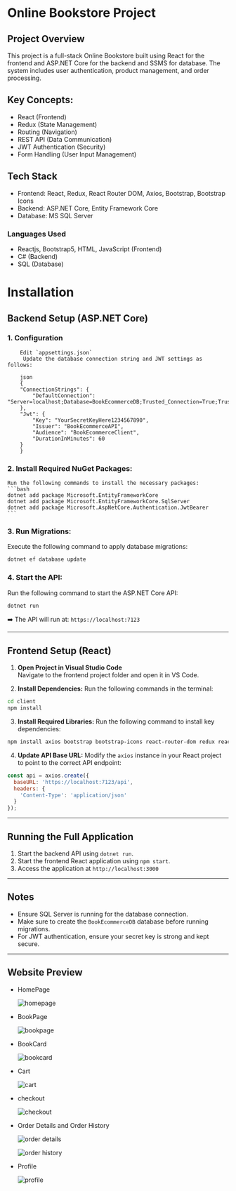 # Online Bookstore Project

## Project Overview
This project is a full-stack Online Bookstore built using React for the frontend and ASP.NET Core for the backend and SSMS for database. The system includes user authentication, product management, and order processing.

## Key Concepts:

- React (Frontend)
- Redux (State Management)
- Routing (Navigation)
- REST API (Data Communication)
- JWT Authentication (Security)
- Form Handling (User Input Management)

## Tech Stack
 - Frontend: React, Redux, React Router DOM, Axios, Bootstrap, Bootstrap Icons
 - Backend: ASP.NET Core, Entity Framework Core
 - Database: MS SQL Server

### Languages Used 
- Reactjs, Bootstrap5, HTML, JavaScript (Frontend)
- C# (Backend) 
- SQL (Database)

# Installation

## Backend Setup (ASP.NET Core)

### 1. Configuration
        Edit `appsettings.json`
         Update the database connection string and JWT settings as follows:

        json
        {
        "ConnectionStrings": {
            "DefaultConnection": "Server=localhost;Database=BookEcommerceDB;Trusted_Connection=True;TrustServerCertificate=True;"
        },
        "Jwt": {
            "Key": "YourSecretKeyHere1234567890",
            "Issuer": "BookEcommerceAPI",
            "Audience": "BookEcommerceClient",
            "DurationInMinutes": 60
        }
        }


### 2. Install Required NuGet Packages:
    Run the following commands to install the necessary packages:
    ```bash
    dotnet add package Microsoft.EntityFrameworkCore
    dotnet add package Microsoft.EntityFrameworkCore.SqlServer
    dotnet add package Microsoft.AspNetCore.Authentication.JwtBearer
    ```

### 3. Run Migrations:
Execute the following command to apply database migrations:
```bash
dotnet ef database update
```

### 4. **Start the API:**
Run the following command to start the ASP.NET Core API:
```bash
dotnet run
```

➡️ The API will run at: `https://localhost:7123`

---

## Frontend Setup (React)

1. **Open Project in Visual Studio Code**  
   Navigate to the frontend project folder and open it in VS Code.

2. **Install Dependencies:**
Run the following commands in the terminal:
```bash
cd client
npm install
```

3. **Install Required Libraries:**
Run the following command to install key dependencies:
```bash
npm install axios bootstrap bootstrap-icons react-router-dom redux react-redux redux-thunk redux-devtools-extension
```

4. **Update API Base URL:**
Modify the `axios` instance in your React project to point to the correct API endpoint:

```javascript
const api = axios.create({
  baseURL: 'https://localhost:7123/api',
  headers: {
    'Content-Type': 'application/json'
  }
});
```

---

##  Running the Full Application
1. Start the backend API using `dotnet run`.
2. Start the frontend React application using `npm start`.
3. Access the application at `http://localhost:3000`

---

##  Notes
- Ensure SQL Server is running for the database connection.
- Make sure to create the `BookEcommerceDB` database before running migrations.
- For JWT authentication, ensure your secret key is strong and kept secure.

---
## Website Preview

- HomePage
  
  ![homepage](https://github.com/user-attachments/assets/7318f24e-4c1c-4252-b718-8e356bb93947)

- BookPage

  ![bookpage](https://github.com/user-attachments/assets/c1b095f1-e715-4fde-a49a-bcef64b61259)

- BookCard

  ![bookcard](https://github.com/user-attachments/assets/4865fac0-d5ff-47c1-9e83-56594d9515d3)

- Cart

  ![cart](https://github.com/user-attachments/assets/6e1c72e1-549b-490a-94fd-ad7965e1d5c4)

- checkout

  ![checkout](https://github.com/user-attachments/assets/2373e495-8993-4ae8-ab15-56b7fd943558)

- Order Details and Order History

  ![order details](https://github.com/user-attachments/assets/7b606e05-5179-41fc-9c3f-6e6035f6decd)

  ![order history](https://github.com/user-attachments/assets/6a816c7f-bba2-451b-b77b-4ea02767f872)

- Profile

  ![profile](https://github.com/user-attachments/assets/6ce8ea91-4423-4f2d-8622-f5349e030978)
